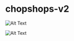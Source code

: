 # chopshops-v2

![Alt Text]([https://i.imgur.com/nMnHFId.png)

![Alt Text](https://youtu.be/pUijS6oLI_k)
